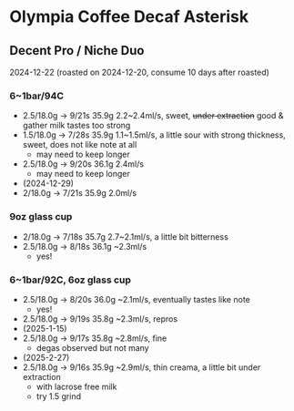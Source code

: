 # Olympia Coffee Decaf Asterisk

## Decent Pro / Niche Duo

2024-12-22 (roasted on 2024-12-20, consume 10 days after roasted)

### 6~1bar/94C

- 2.5/18.0g -> 9/21s 35.9g 2.2\~2.4ml/s, sweet, ~~under extraction~~ good & gather milk tastes too strong
- 1.5/18.0g -> 7/28s 35.9g 1.1\~1.5ml/s, a little sour with strong thickness, sweet, does not like note at all
  - may need to keep longer
- 2.5/18.0g -> 9/20s 36.1g 2.4ml/s
  - may need to keep longer
- (2024-12-29)
- 2/18.0g -> 7/21s 35.9g 2.0ml/s

### 9oz glass cup

- 2/18.0g -> 7/18s 35.7g 2.7\~2.1ml/s, a little bit bitterness
- 2.5/18.0g -> 8/18s 36.1g \~2.3ml/s
  - yes!

### 6~1bar/92C, 6oz glass cup

- 2.5/18.0g -> 8/20s 36.0g \~2.1ml/s, eventually tastes like note
  - yes!
- 2.5/18.0g -> 9/19s 35.8g \~2.3ml/s, repros
- (2025-1-15)
- 2.5/18.0g -> 9/17s 35.8g \~2.8ml/s, fine
  - degas observed but not many
- (2025-2-27)
- 2.5/18.0g -> 9/16s 35.9g \~2.9ml/s, thin creama, a little bit under extraction
  - with lacrose free milk
  - try 1.5 grind
